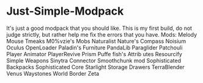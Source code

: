 # Just-Simple-Modpack
It's just a good modpack that you should like. This is my first build, do not judge strictly, but rather help me fix the errors that you have.
Mods:
Melody
Mouse Tmeaks
M0%vzie's Mobs
Naturalist
Nature's Compass
Noisium
Oculus
OpenLoader
Paladin's Furniture
PandaLib
Paraglider
Patchouli
Player Animator
PlayerRevive
Prism
Puffe fish's Attrib utes
Resourcify
Simple Weapons
Sinytra Connector
Smoothchunk mod
Sophisticated Backpacks
Sophisticated Core
Starlight
Storage Drawers
TerraBlender
Venus
Waystones
World Border
Zeta
